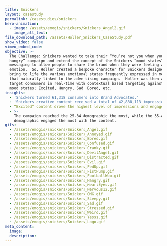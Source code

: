 ```yaml
---
title: Snickers
layout: casestudy
permalink: /casestudies/snickers
hero-animation:
  - image: /assets/emogis/snickers/Snickers_Angel2.gif
    image_alt_text:
file_download_path: /assets/Holler_Snickers_CaseStudy.pdf
show_video: false
vimeo_embed_code:
objective: >-
  The Challenge: Snickers wanted to take their “You’re not you when you’re
  hungry” campaign and extend the concept of the Snickers “mood states” into
  messaging to allow people to share the brand when they were feeling a certain
  emotion.  So, Holler created a bespoke character for Snickers designed to
  bring to life the various emotional states frequently expressed in messaging
  that naturally linked to the advertising campaign.  Holler was then able to
  target consumers in real-time with contextual based targeting against various
  mood states; Excited, Hungry, Sad, Bored, etc.
insights:
  - 'Snickers turned 61,318 consumers into Brand Advocates.'
  - 'Snickers creative content received a total of 42,888,113 impressions.'
  - “Excited” content drove the highest level of impressions and engagement.
  - >-
    The campaign reached the 25-34 demographic the most, while the 35-44
    demographic engaged the most with the content.
gifs:
  - /assets/emogis/snickers/Snickers_Angel.gif
  - /assets/emogis/snickers/Snickers_Annoyed.gif
  - /assets/emogis/snickers/Snickers_Bored.gif
  - /assets/emogis/snickers/Snickers_Confused.gif
  - /assets/emogis/snickers/Snickers_Cranky.gif
  - /assets/emogis/snickers/Snickers_DevilAngel.gif
  - /assets/emogis/snickers/Snickers_Distracted.gif
  - /assets/emogis/snickers/Snickers_Evil.gif
  - /assets/emogis/snickers/Snickers_FedUp.gif
  - /assets/emogis/snickers/Snickers_FistPump.gif
  - /assets/emogis/snickers/Snickers_FootballWoo.gif
  - /assets/emogis/snickers/Snickers_Hangry.gif
  - /assets/emogis/snickers/Snickers_HeartEyes.gif
  - /assets/emogis/snickers/Snickers_Nervous12.gif
  - /assets/emogis/snickers/Snickers_OMG.gif
  - /assets/emogis/snickers/Snickers_SLeepy.gif
  - /assets/emogis/snickers/Snickers_Sad.gif
  - /assets/emogis/snickers/Snickers_Stressed.gif
  - /assets/emogis/snickers/Snickers_Weird.gif
  - /assets/emogis/snickers/Snickers_Yesss.gif
  - /assets/emogis/snickers/Snickers_Logo.gif
meta_content:
  image:
  description:
---
```


